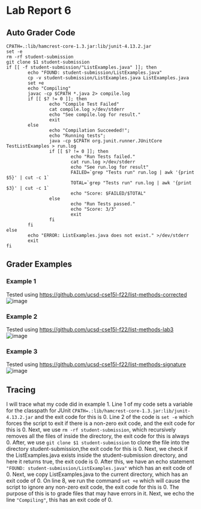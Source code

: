 
# Lab Report 6

## Auto Grader Code

```
CPATH=.:lib/hamcrest-core-1.3.jar:lib/junit-4.13.2.jar
set -e
rm -rf student-submission
git clone $1 student-submission
if [[ -f student-submission/"ListExamples.java" ]]; then
        echo "FOUND: student-submission/ListExamples.java"
        cp -v student-submission/ListExamples.java ListExamples.java
        set +e
        echo "Compiling"
        javac -cp $CPATH *.java 2> compile.log
        if [[ $? != 0 ]]; then
                echo "Compile Test Failed"
                cat compile.log >/dev/stderr
                echo "See compile.log for result."
                exit
        else
                echo "Compilation Succeeded!";
                echo "Running tests";
                java -cp $CPATH org.junit.runner.JUnitCore TestListExamples > run.log
                if [[ $? != 0 ]]; then
                        echo "Run Tests failed."
                        cat run.log >/dev/stderr
                        echo "See run.log for result"
                        FAILED=`grep "Tests run" run.log | awk '{print $5}' | cut -c 1`                        
                        TOTAL=`grep "Tests run" run.log | awk '{print $3}' | cut -c 1`
                        echo "Score: $FAILED/$TOTAL"
                else
                        echo "Run Tests passed."
                        echo "Score: 3/3" 
                        exit
                fi
        fi
else
        echo "ERROR: ListExamples.java does not exist." >/dev/stderr
        exit
fi
```

## Grader Examples

### Example 1

Tested using https://github.com/ucsd-cse15l-f22/list-methods-corrected
![image](https://user-images.githubusercontent.com/114563712/204357612-593e9cb7-2409-49e0-aaab-08baf575e440.png)

### Example 2

Tested using https://github.com/ucsd-cse15l-f22/list-methods-lab3
![image](https://user-images.githubusercontent.com/114563712/204357710-58a99e50-082f-47a6-94eb-508b9e2f7e1b.png)

### Example 3

Tested using https://github.com/ucsd-cse15l-f22/list-methods-signature
![image](https://user-images.githubusercontent.com/114563712/204357789-866a655e-1b23-45d8-84fb-ccd4badf366c.png)

## Tracing

I will trace what my code did in example 1.
Line 1 of my code sets a variable for the classpath for JUnit `CPATH=.:lib/hamcrest-core-1.3.jar:lib/junit-4.13.2.jar` and the exit code for this is 0.
Line 2 of the code is `set -e` which forces the script to exit if there is a non-zero exit code, and the exit code for this is 0. Next, we use 
`rm -rf student-submission`, which recursively removes all the files of inside the directory, the exit code for this is always 0. After, we use 
`git clone $1 student-submission` to clone the file into the directory student-submission,the exit code for this is 0. Next, we check if the ListExamples.java
exists inside the student-submission directory, and here it returns true, the exit code is 0. After this, we have an echo statement
`"FOUND: student-submission/ListExamples.java"` which has an exit code of 0. Next, we copy ListExamples.java to the current directory,
which has an exit code of 0. On line 8, we run the command `set +e` which will cause the script to ignore any non-zero exit code, 
the exit code for this is 0. The purpose of this is to grade files that may have errors in it. Next, we echo the line `"Compiling"`, this has an exit code of 0.
